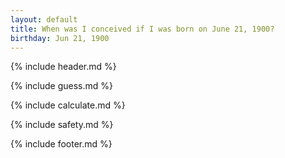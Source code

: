 ```yaml
---
layout: default
title: When was I conceived if I was born on June 21, 1900?
birthday: Jun 21, 1900
---
```


{% include header.md %}

{% include guess.md %}

{% include calculate.md %}

{% include safety.md %}

{% include footer.md %}



